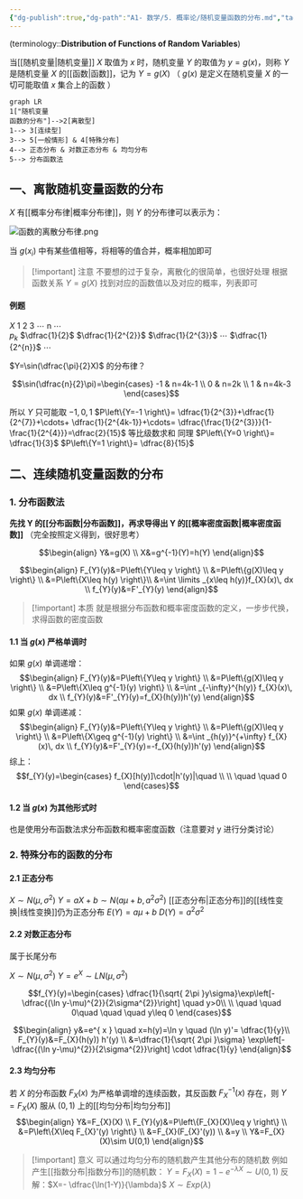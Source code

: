 ```yaml
---
{"dg-publish":true,"dg-path":"A1- 数学/5. 概率论/随机变量函数的分布.md","tags":["Function"],"permalink":"/A1- 数学/5. 概率论/随机变量函数的分布/","dgPassFrontmatter":true,"noteIcon":"","created":"2024-04-16T13:01:27.000+08:00","updated":"2025-08-02T10:36:28.734+08:00"}
---
```


(terminology::**Distribution of Functions of Random Variables**)

当[[随机变量\|随机变量]] $X$ 取值为 $x$ 时，随机变量 $Y$ 的取值为 $y=g(x)$，则称 $Y$ 是随机变量 $X$ 的[[函数\|函数]]，记为  $Y=g(X)$          （  $g(x)$ 是定义在随机变量 $X$ 的一切可能取值 $x$ 集合上的函数  ）





```mermaid
graph LR
1["随机变量
函数的分布"]-->2[离散型]
1--> 3[连续型]
3--> 5[一般情形] & 4[特殊分布]
4--> 正态分布 & 对数正态分布 & 均匀分布
5--> 分布函数法
```


## 一、离散随机变量函数的分布
$X$ 有[[概率分布律\|概率分布律]]，则 $Y$ 的分布律可以表示为：

![函数的离散分布律.png](/img/user/Photo%20Resources/%E5%87%BD%E6%95%B0%E7%9A%84%E7%A6%BB%E6%95%A3%E5%88%86%E5%B8%83%E5%BE%8B.png)

当 $g(x_{i})$ 中有某些值相等，将相等的值合并，概率相加即可

>[!important] 注意
>不要想的过于复杂，离散化的很简单，也很好处理
>根据函数关系 $Y=g(X)$ 找到对应的函数值以及对应的概率，列表即可

#### 例题
$X$   1    2      3    $\cdots$     n    $\cdots$  
$p_{k}$   $\dfrac{1}{2}$  $\dfrac{1}{2^{2}}$  $\dfrac{1}{2^{3}}$  $\cdots$    $\dfrac{1}{2^{n}}$   $\cdots$  

$Y=\sin(\dfrac{\pi}{2}X)$ 的分布律？

$$\sin(\dfrac{n}{2}\pi)=\begin{cases}
-1  & n=4k-1 \\
0  & n=2k \\
1  & n=4k-3
\end{cases}$$

所以 $Y$ 只可能取 $-1,0,1$
$P\left\{Y=-1 \right\}= \dfrac{1}{2^{3}}+\dfrac{1}{2^{7}}+\cdots+ \dfrac{1}{2^{4k-1}}+\cdots= \dfrac{\frac{1}{2^{3}}}{1- \frac{1}{2^{4}}}=\dfrac{2}{15}$   等比级数求和
同理 $P\left\{Y=0 \right\}= \dfrac{1}{3}$   $P\left\{Y=1 \right\}= \dfrac{8}{15}$


## 二、连续随机变量函数的分布
### 1. 分布函数法
**先找 Y 的[[分布函数\|分布函数]]，再求导得出 Y 的[[概率密度函数\|概率密度函数]]**
（完全按照定义得到，很好思考）

$$\begin{align}
Y&=g(X) \\
X&=g^{-1}(Y)=h(Y) 
\end{align}$$

$$\begin{align} 
F_{Y}(y)&=P\left\{Y\leq y \right\} \\
&=P\left\{g(X)\leq y \right\}  \\
&=P\left\{X\leq h(y) \right\}\\
&=\int  \limits _{x\leq h(y)}f_{X}(x)\, dx \\
f_{Y}(y)&=F'_{Y}(y) 
\end{align}$$

>[!important] 本质
> 就是根据分布函数和概率密度函数的定义，一步步代换，求得函数的密度函数


#### 1.1 当 $g(x)$ 严格单调时
如果 $g(x)$ 单调递增：
$$\begin{align} 
F_{Y}(y)&=P\left\{Y\leq y \right\} \\
&=P\left\{g(X)\leq y \right\} \\
&=P\left\{X\leq g^{-1}(y) \right\} \\
&=\int _{-\infty}^{h(y)} f_{X}(x)\, dx   \\
f_{Y}(y)&=F'_{Y}(y)=f_{X}(h(y))h'(y)
\end{align}$$
如果 $g(x)$ 单调递减：
$$\begin{align} 
F_{Y}(y)&=P\left\{Y\leq y \right\} \\
&=P\left\{g(X)\leq y \right\} \\
&=P\left\{X\geq g^{-1}(y) \right\} \\
&=\int _{h(y)}^{+\infty} f_{X}(x)\, dx   \\
f_{Y}(y)&=F'_{Y}(y)=-f_{X}(h(y))h'(y)
\end{align}$$
综上：
$$f_{Y}(y)=\begin{cases}
f_{X}[h(y)]\cdot|h'(y)|\quad  \\ \\
\quad \quad 0
\end{cases}$$

#### 1.2 当 $g(x)$ 为其他形式时
也是使用分布函数法求分布函数和概率密度函数（注意要对 y 进行分类讨论）


### 2. 特殊分布的函数的分布
#### 2.1 正态分布
$X  \sim N(\mu,\sigma^{2})$
$Y=aX+b \sim N(a\mu+b,a^{2}\sigma^{2})$
[[正态分布\|正态分布]]的[[线性变换\|线性变换]]仍为正态分布
$E(Y)=a\mu+b$
$D(Y)= a^{2}\sigma^{2}$

#### 2.2 对数正态分布
属于长尾分布

$X\sim N(\mu,\sigma^{2})$
$Y=e^{ X }\sim LN(\mu,\sigma^{2})$

$$f_{Y}(y)=\begin{cases}
 \dfrac{1}{\sqrt{ 2\pi }y\sigma}\exp\left[-\dfrac{(\ln y-\mu)^{2}}{2\sigma^{2}}\right] \quad  y>0\\
 \\
\quad \quad 0\quad  \quad  \quad y\leq 0
\end{cases}$$

$$\begin{align}
y&=e^{ x }  \quad  x=h(y)=\ln y \quad  (\ln y)'= \dfrac{1}{y}\\
F_{Y}(y)&=F_{X}(h(y)) h'(y) \\
&=\dfrac{1}{\sqrt{ 2\pi }\sigma} \exp\left[-\dfrac{(\ln y-\mu)^{2}}{2\sigma^{2}}\right]  \cdot  \dfrac{1}{y}
\end{align}$$

#### 2.3 均匀分布
若 $X$ 的分布函数 $F_{X}(x)$ 为严格单调增的连续函数，其反函数 $F_{X}^{-1}(x)$ 存在，则 $Y=F_{X}(X)$ 服从 $(0,1)$ 上的[[均匀分布\|均匀分布]]
$$\begin{align}
Y&=F_{X}(X) \\
F_{Y}(y)&=P\left\{F_{X}(X)\leq y \right\} \\
&=P\left\{X\leq F_{X}'(y) \right\} \\
&=F_{X}(F_{X}'(y)) \\
&=y \\
Y&=F_{X}(X)\sim U(0,1)
\end{align}$$
>[!important] 意义
>可以通过均匀分布的随机数产生其他分布的随机数
>例如产生[[指数分布\|指数分布]]的随机数：
> $Y=F_{X}(X)=1- e^{ -\lambda X }\sim U(0,1)$
> 反解：$X=- \dfrac{\ln(1-Y)}{\lambda}$  $X\sim Exp(\lambda)$

